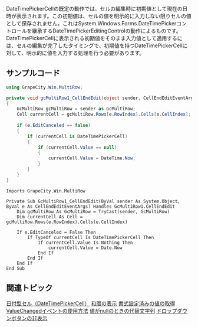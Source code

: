 DateTimePickerCellの既定の動作では、セルの編集時に初期値として現在の日時が表示されます。この初期値は、セルの値を明示的に入力しない限りセルの値として保存されません。これはSystem.Windows.Forms.DateTimePickerコントロールを継承するDateTimePickerEditingControlの動作によるものです。
DateTimePickerCellに表示される初期値をそのまま入力値として適用するには、セルの編集が完了したタイミングで、初期値を持つDateTimePickerCellに対して、明示的に値を入力する処理を行う必要があります。

## サンプルコード

```csharp
using GrapeCity.Win.MultiRow;

private void gcMultiRow1_CellEndEdit(object sender, CellEndEditEventArgs e)
{
    GcMultiRow gcMultiRow = sender as GcMultiRow;
    Cell currentCell = gcMultiRow.Rows[e.RowIndex].Cells[e.CellIndex];
    
    if (e.EditCanceled == false)
    {
        if (currentCell is DateTimePickerCell)
        {
            if (currentCell.Value == null)
            {
                currentCell.Value = DateTime.Now;
            }
        }
    }
}
```

```vbnet
Imports GrapeCity.Win.MultiRow

Private Sub GcMultiRow1_CellEndEdit(ByVal sender As System.Object, ByVal e As CellEndEditEventArgs) Handles GcMultiRow1.CellEndEdit
    Dim gcMultiRow As GcMultiRow = TryCast(sender, GcMultiRow)
    Dim currentCell As Cell = gcMultiRow.Rows(e.RowIndex).Cells(e.CellIndex)
    
    If e.EditCanceled = False Then
        If TypeOf currentCell Is DateTimePickerCell Then
            If currentCell.Value Is Nothing Then
                currentCell.Value = Date.Now
            End If
        End If
    End If
End Sub
```

## 関連トピック

[日付型セル（DateTimePickerCell）](gcdocsite__documentlink?toc-item-id=7e1bd51b-9e9b-44b5-a31f-56c5672e613c)
[和暦の表示](gcdocsite__documentlink?toc-item-id=52a20b79-14bc-4ca2-81ba-909274f1161d)
[書式設定済みの値の取得](gcdocsite__documentlink?toc-item-id=485f0df2-9264-4b73-89fa-087fe4fa90d8)
[ValueChangedイベントの使用方法](gcdocsite__documentlink?toc-item-id=bcd4c78d-1a80-4229-b1e9-57c31031cea4)
[値がnullのときの代替文字列](gcdocsite__documentlink?toc-item-id=a3ed4de8-e23e-4631-b601-93ffc6f32a5c)
[ドロップダウンボタンの非表示](gcdocsite__documentlink?toc-item-id=f6a710a0-4045-48a1-aeba-c53dd9ad8f5a)